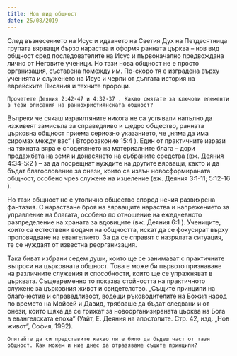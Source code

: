 ```yaml
---
title: Нов вид общност
date: 25/08/2019
---
```


След възнесението на Исус и идването на Светия Дух на Петдесятница групата вярващи бързо нараства и оформя ранната църква – нов вид общност сред последователите на Исус и първоначално предвождана лично от Неговите ученици. Но тази нова общност не е просто организация, съставена помежду им. По-скоро тя е изградена върху ученията и служенето на Исус и черпи от дългата история на еврейските Писания и техните пророци.

`Прочетете Деяния 2:42-47 и 4:32-37 . Какво смятате за ключови елементи в тези описания на раннохристиянската общност?`

Въпреки че сякаш израилтяните никога не са успявали напълно да изживеят замисъла за справедливо и щедро общество, ранната църковна общност приема сериозно указанието, че „няма да има сиромах между вас“ ( Второзаконие 15:4 ). Един от практичните изрази на тяхната вяра е споделянето на материалните блага – дори продажбата на земя и донасянето на събраните средства (вж. Деяния 4:34-5:2 ) – за да посрещнат нуждите на другите вярващи, както и да бъдат благословение за онези, които са извън новосформираната общност, особено чрез служене на изцеление (вж. Деяния 3:1-11; 5:12-16 ).

Но тази общност не е утопично общество според нечия развихрена фантазия. С нарастване броя на вярващите нараства и напрежението за управление на благата, особено по отношение на ежедневното разпределение на храната за вдовиците (вж. Деяния 6:1 ). Учениците, които са естествени водачи на общността, искат да се фокусират върху проповядване на евангелието. За да се справят с назрялата ситуация, те се нуждаят от известна реорганизация.

Така биват избрани седем души, които ще се занимават с практичните въпроси на църковната общност. Това е може би първото признаване на различните служения и способности, които ще се упражняват в църквата. Същевременно то показва стойността на практичното служене за църковния живот и свидетелство. „Същите принципи на благочестие и справедливост, водещи ръководителите на Божия народ по времето на Мойсей и Давид, трябваше да бъдат следвани и от онези, които щяха да се грижат за новоорганизираната църква на Бога в евангелската епоха“ (Уайт, Е. Деяния на апостолите. Стр. 42, изд. „Нов живот“, София, 1992).

`Опитайте да си представите какво ли е било да бъдеш част от тази общност. Как можем и ние днес да отразяваме същите принципи?`